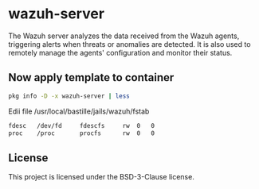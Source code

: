 # wazuh-server
The Wazuh server analyzes the data received from the Wazuh agents, triggering alerts when threats or anomalies are detected. It is also used to remotely manage the agents' configuration and monitor their status.

## Now apply template to container
```sh
pkg info -D -x wazuh-server | less
```
Edii file /usr/local/bastille/jails/wazuh/fstab
```sh
fdesc	/dev/fd		fdescfs		rw	0	0
proc	/proc		procfs		rw	0	0
```

## License
This project is licensed under the BSD-3-Clause license.